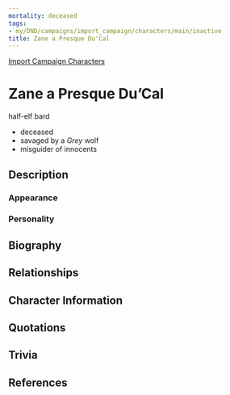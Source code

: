 ```yaml
---
mortality: deceased
tags:
- my/DND/campaigns/import_campaign/characters/main/inactive
title: Zane a Presque Du'Cal
---
```


[Import Campaign Characters](/dnd/characters/)

# Zane a Presque Du’Cal

half-elf bard

-   deceased
-   savaged by a _Grey_ wolf
-   misguider of innocents

## Description

### Appearance

### Personality

## Biography

## Relationships

## Character Information

## Quotations

## Trivia

## References